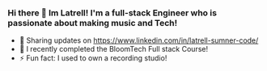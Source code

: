 ### Hi there 👋 Im Latrell! I'm a full-stack Engineer who is passionate about making music and Tech!
- 🔭 Sharing updates on https://www.linkedin.com/in/latrell-sumner-code/
- 🌱 I recently completed the BloomTech Full stack Course!
- ⚡ Fun fact: I used to own a recording studio!
<!--
**DrSumner/DrSumner** is a ✨ _special_ ✨ repository because its `README.md` (this file) appears on your GitHub profile.

Here are some ideas to get you started:

- 🔭 I’m currently working on ...
- 🌱 I’m currently learning ...
- 👯 I’m looking to collaborate on ...
- 🤔 I’m looking for help with ...
- 💬 Ask me about ...
- 📫 How to reach me: ...
- 😄 Pronouns: ...
- ⚡ Fun fact: ...
-->
